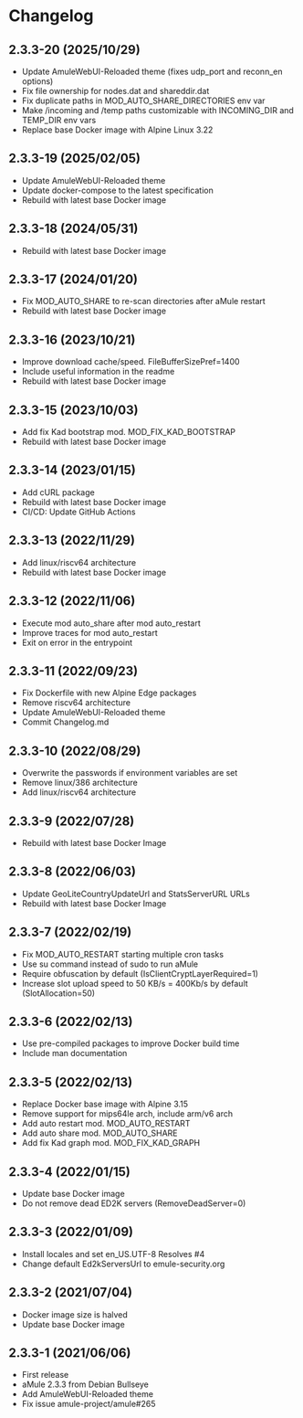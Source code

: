 # Changelog

## 2.3.3-20 (2025/10/29)

* Update AmuleWebUI-Reloaded theme (fixes udp_port and reconn_en options)
* Fix file ownership for nodes.dat and shareddir.dat
* Fix duplicate paths in MOD_AUTO_SHARE_DIRECTORIES env var
* Make /incoming and /temp paths customizable with INCOMING_DIR and TEMP_DIR env vars
* Replace base Docker image with Alpine Linux 3.22

## 2.3.3-19 (2025/02/05)

* Update AmuleWebUI-Reloaded theme
* Update docker-compose to the latest specification
* Rebuild with latest base Docker image

## 2.3.3-18 (2024/05/31)

* Rebuild with latest base Docker image

## 2.3.3-17 (2024/01/20)

* Fix MOD_AUTO_SHARE to re-scan directories after aMule restart
* Rebuild with latest base Docker image

## 2.3.3-16 (2023/10/21)

* Improve download cache/speed. FileBufferSizePref=1400
* Include useful information in the readme
* Rebuild with latest base Docker image

## 2.3.3-15 (2023/10/03)

* Add fix Kad bootstrap mod. MOD_FIX_KAD_BOOTSTRAP
* Rebuild with latest base Docker image

## 2.3.3-14 (2023/01/15)

* Add cURL package
* Rebuild with latest base Docker image
* CI/CD: Update GitHub Actions

## 2.3.3-13 (2022/11/29)

* Add linux/riscv64 architecture
* Rebuild with latest base Docker image

## 2.3.3-12 (2022/11/06)

* Execute mod auto_share after mod auto_restart
* Improve traces for mod auto_restart
* Exit on error in the entrypoint

## 2.3.3-11 (2022/09/23)

* Fix Dockerfile with new Alpine Edge packages
* Remove riscv64 architecture
* Update AmuleWebUI-Reloaded theme
* Commit Changelog.md

## 2.3.3-10 (2022/08/29)

* Overwrite the passwords if environment variables are set
* Remove linux/386 architecture
* Add linux/riscv64 architecture

## 2.3.3-9 (2022/07/28)

* Rebuild with latest base Docker Image

## 2.3.3-8 (2022/06/03)

* Update GeoLiteCountryUpdateUrl and StatsServerURL URLs
* Rebuild with latest base Docker Image

## 2.3.3-7 (2022/02/19)

* Fix MOD_AUTO_RESTART starting multiple cron tasks
* Use su command instead of sudo to run aMule
* Require obfuscation by default (IsClientCryptLayerRequired=1)
* Increase slot upload speed to 50 KB/s = 400Kb/s by default (SlotAllocation=50)

## 2.3.3-6 (2022/02/13)

* Use pre-compiled packages to improve Docker build time
* Include man documentation

## 2.3.3-5 (2022/02/13)

* Replace Docker base image with Alpine 3.15
* Remove support for mips64le arch, include arm/v6 arch
* Add auto restart mod. MOD_AUTO_RESTART
* Add auto share mod. MOD_AUTO_SHARE
* Add fix Kad graph mod. MOD_FIX_KAD_GRAPH

## 2.3.3-4 (2022/01/15)

* Update base Docker image
* Do not remove dead ED2K servers (RemoveDeadServer=0)

## 2.3.3-3 (2022/01/09)

* Install locales and set en_US.UTF-8 Resolves #4
* Change default Ed2kServersUrl to emule-security.org

## 2.3.3-2 (2021/07/04)

* Docker image size is halved
* Update base Docker image

## 2.3.3-1 (2021/06/06)

* First release
* aMule 2.3.3 from Debian Bullseye
* Add AmuleWebUI-Reloaded theme
* Fix issue amule-project/amule#265
